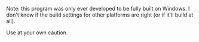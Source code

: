 Note: this program was only ever developed to be fully built on Windows. I don't know if the build settings for other platforms are right (or if it'll build at all).

Use at your own caution.